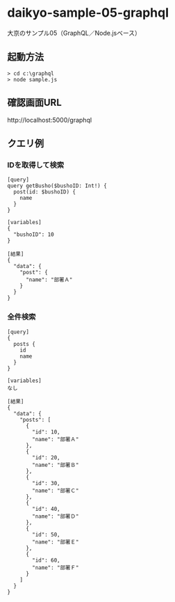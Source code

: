# daikyo-sample-05-graphql
大京のサンプル05（GraphQL／Node.jsベース）

## 起動方法
```
> cd c:\graphql
> node sample.js
```

## 確認画面URL
http://localhost:5000/graphql

## クエリ例

### IDを取得して検索
```
[query]
query getBusho($bushoID: Int!) {
  post(id: $bushoID) {
    name
  }
}

[variables]
{
  "bushoID": 10
}

[結果]
{
  "data": {
    "post": {
      "name": "部署Ａ"
    }
  }
}
```

### 全件検索
```
[query]
{
  posts {
    id
    name
  }
}

[variables]
なし

[結果]
{
  "data": {
    "posts": [
      {
        "id": 10,
        "name": "部署Ａ"
      },
      {
        "id": 20,
        "name": "部署Ｂ"
      },
      {
        "id": 30,
        "name": "部署Ｃ"
      },
      {
        "id": 40,
        "name": "部署Ｄ"
      },
      {
        "id": 50,
        "name": "部署Ｅ"
      },
      {
        "id": 60,
        "name": "部署Ｆ"
      }
    ]
  }
}
```
